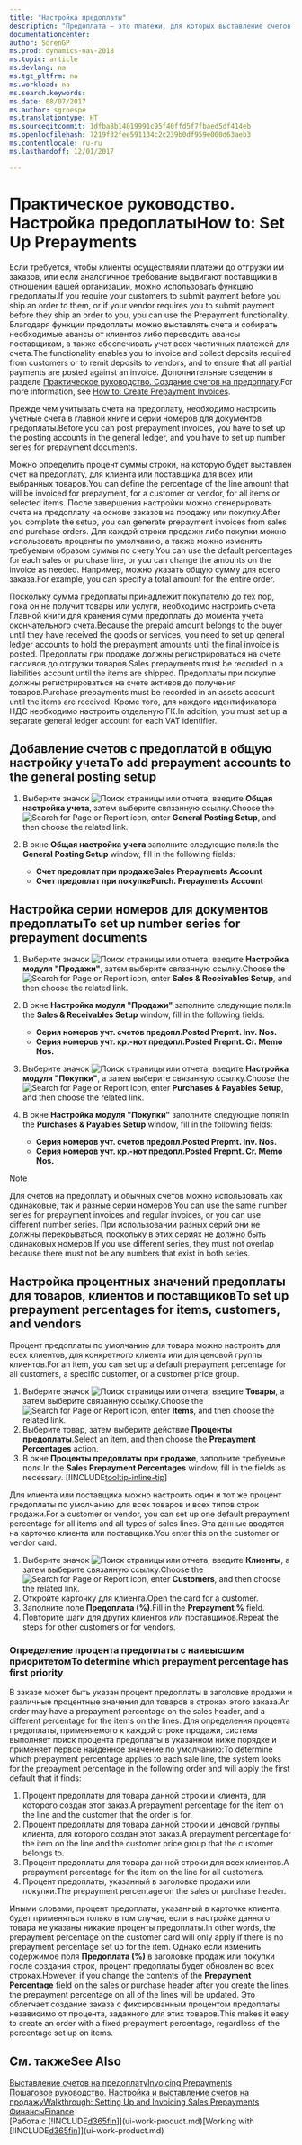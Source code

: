 ```yaml
---
title: "Настройка предоплаты"
description: "Предоплата — это платежи, для которых выставление счетов и учет в заказах на предоплату при продажах или покупках осуществляется до окончательного выставления счетов. Может требоваться аванс перед началом производства товаров по заказу или платеж перед из отгрузкой клиенту. Благодаря функции предоплаты можно выставлять счета и собирать необходимые авансы от клиентов либо переводить авансы поставщикам. Таким образом, можно гарантировать учет всех платежей по счету."
documentationcenter: 
author: SorenGP
ms.prod: dynamics-nav-2018
ms.topic: article
ms.devlang: na
ms.tgt_pltfrm: na
ms.workload: na
ms.search.keywords: 
ms.date: 08/07/2017
ms.author: sgroespe
ms.translationtype: HT
ms.sourcegitcommit: 1dfba8b14019991c95f40ffd5f7fbaed5df414eb
ms.openlocfilehash: 7219f32fee591134c2c239b0df959e000d63aeb3
ms.contentlocale: ru-ru
ms.lasthandoff: 12/01/2017

---
```

# <a name="how-to-set-up-prepayments"></a><span data-ttu-id="d7050-106">Практическое руководство. Настройка предоплаты</span><span class="sxs-lookup"><span data-stu-id="d7050-106">How to: Set Up Prepayments</span></span>
<span data-ttu-id="d7050-107">Если требуется, чтобы клиенты осуществляли платежи до отгрузки им заказов, или если аналогичное требование выдвигают поставщики в отношении вашей организации, можно использовать функцию предоплаты.</span><span class="sxs-lookup"><span data-stu-id="d7050-107">If you require your customers to submit payment before you ship an order to them, or if your vendor requires you to submit payment before they ship an order to you, you can use the Prepayment functionality.</span></span> <span data-ttu-id="d7050-108">Благодаря функции предоплаты можно выставлять счета и собирать необходимые авансы от клиентов либо переводить авансы поставщикам, а также обеспечивать учет всех частичных платежей для счета.</span><span class="sxs-lookup"><span data-stu-id="d7050-108">The functionality enables you to invoice and collect deposits required from customers or to remit deposits to vendors, and to ensure that all partial payments are posted against an invoice.</span></span> <span data-ttu-id="d7050-109">Дополнительные сведения в разделе [Практическое руководство. Создание счетов на предоплату](finance-how-to-create-prepayment-invoices.md).</span><span class="sxs-lookup"><span data-stu-id="d7050-109">For more information, see [How to: Create Prepayment Invoices](finance-how-to-create-prepayment-invoices.md).</span></span>

<span data-ttu-id="d7050-110">Прежде чем учитывать счета на предоплату, необходимо настроить учетные счета в главной книге и серии номеров для документов предоплаты.</span><span class="sxs-lookup"><span data-stu-id="d7050-110">Before you can post prepayment invoices, you have to set up the posting accounts in the general ledger, and you have to set up number series for prepayment documents.</span></span>  

<span data-ttu-id="d7050-111">Можно определить процент суммы строки, на которую будет выставлен счет на предоплату, для клиента или поставщика для всех или выбранных товаров.</span><span class="sxs-lookup"><span data-stu-id="d7050-111">You can define the percentage of the line amount that will be invoiced for prepayment, for a customer or vendor, for all items or selected items.</span></span> <span data-ttu-id="d7050-112">После завершения настройки можно сгенерировать счета на предоплату на основе заказов на продажу или покупку.</span><span class="sxs-lookup"><span data-stu-id="d7050-112">After you complete the setup, you can generate prepayment invoices from sales and purchase orders.</span></span> <span data-ttu-id="d7050-113">Для каждой строки продажи либо покупки можно использовать проценты по умолчанию, а также можно изменять требуемым образом суммы по счету.</span><span class="sxs-lookup"><span data-stu-id="d7050-113">You can use the default percentages for each sales or purchase line, or you can change the amounts on the invoice as needed.</span></span> <span data-ttu-id="d7050-114">Например, можно указать общую сумму для всего заказа.</span><span class="sxs-lookup"><span data-stu-id="d7050-114">For example, you can specify a total amount for the entire order.</span></span>  

<span data-ttu-id="d7050-115">Поскольку сумма предоплаты принадлежит покупателю до тех пор, пока он не получит товары или услуги, необходимо настроить счета Главной книги для хранения сумм предоплаты до момента учета окончательного счета.</span><span class="sxs-lookup"><span data-stu-id="d7050-115">Because the prepaid amount belongs to the buyer until they have received the goods or services, you need to set up general ledger accounts to hold the prepayment amounts until the final invoice is posted.</span></span> <span data-ttu-id="d7050-116">Предоплаты при продаже должны регистрироваться на счете пассивов до отгрузки товаров.</span><span class="sxs-lookup"><span data-stu-id="d7050-116">Sales prepayments must be recorded in a liabilities account until the items are shipped.</span></span> <span data-ttu-id="d7050-117">Предоплаты при покупке должны регистрироваться на счете активов до получения товаров.</span><span class="sxs-lookup"><span data-stu-id="d7050-117">Purchase prepayments must be recorded in an assets account until the items are received.</span></span> <span data-ttu-id="d7050-118">Кроме того, для каждого идентификатора НДС необходимо настроить отдельную ГК.</span><span class="sxs-lookup"><span data-stu-id="d7050-118">In addition, you must set up a separate general ledger account for each VAT identifier.</span></span>

## <a name="to-add-prepayment-accounts-to-the-general-posting-setup"></a><span data-ttu-id="d7050-119">Добавление счетов с предоплатой в общую настройку учета</span><span class="sxs-lookup"><span data-stu-id="d7050-119">To add prepayment accounts to the general posting setup</span></span>  

1. <span data-ttu-id="d7050-120">Выберите значок ![Поиск страницы или отчета](media/ui-search/search_small.png "Значок поиска страницы или отчета"), введите **Общая настройка учета**, затем выберите связанную ссылку.</span><span class="sxs-lookup"><span data-stu-id="d7050-120">Choose the ![Search for Page or Report](media/ui-search/search_small.png "Search for Page or Report icon") icon, enter **General Posting Setup**, and then choose the related link.</span></span>
2. <span data-ttu-id="d7050-121">В окне **Общая настройка учета** заполните следующие поля:</span><span class="sxs-lookup"><span data-stu-id="d7050-121">In the **General Posting Setup** window, fill in the following fields:</span></span>  

    - <span data-ttu-id="d7050-122">**Счет предоплат при продаже**</span><span class="sxs-lookup"><span data-stu-id="d7050-122">**Sales Prepayments Account**</span></span>  
    - <span data-ttu-id="d7050-123">**Счет предоплат при покупке**</span><span class="sxs-lookup"><span data-stu-id="d7050-123">**Purch. Prepayments Account**</span></span>  

## <a name="to-set-up-number-series-for-prepayment-documents"></a><span data-ttu-id="d7050-124">Настройка серии номеров для документов предоплаты</span><span class="sxs-lookup"><span data-stu-id="d7050-124">To set up number series for prepayment documents</span></span>  

1. <span data-ttu-id="d7050-125">Выберите значок ![Поиск страницы или отчета](media/ui-search/search_small.png "Значок поиска страницы или отчета"), введите **Настройка модуля "Продажи"**, затем выберите связанную ссылку.</span><span class="sxs-lookup"><span data-stu-id="d7050-125">Choose the ![Search for Page or Report](media/ui-search/search_small.png "Search for Page or Report icon") icon, enter **Sales & Receivables Setup**, and then choose the related link.</span></span>
2. <span data-ttu-id="d7050-126">В окне **Настройка модуля "Продажи"** заполните следующие поля:</span><span class="sxs-lookup"><span data-stu-id="d7050-126">In the **Sales & Receivables Setup** window, fill in the following fields:</span></span>  

   - <span data-ttu-id="d7050-127">**Серия номеров учт. счетов предопл.**</span><span class="sxs-lookup"><span data-stu-id="d7050-127">**Posted Prepmt. Inv. Nos.**</span></span>
   - <span data-ttu-id="d7050-128">**Серия номеров учт. кр.-нот предопл.**</span><span class="sxs-lookup"><span data-stu-id="d7050-128">**Posted Prepmt. Cr. Memo Nos.**</span></span>

1. <span data-ttu-id="d7050-129">Выберите значок ![Поиск страницы или отчета](media/ui-search/search_small.png "Значок поиска страницы или отчета"), введите **Настройка модуля "Покупки"**, а затем выберите связанную ссылку.</span><span class="sxs-lookup"><span data-stu-id="d7050-129">Choose the ![Search for Page or Report](media/ui-search/search_small.png "Search for Page or Report icon") icon, enter **Purchases & Payables Setup**, and then choose the related link.</span></span>
2. <span data-ttu-id="d7050-130">В окне **Настройка модуля "Покупки"** заполните следующие поля:</span><span class="sxs-lookup"><span data-stu-id="d7050-130">In the **Purchases & Payables Setup** window, fill in the following fields:</span></span>

    - <span data-ttu-id="d7050-131">**Серия номеров учт. счетов предопл.**</span><span class="sxs-lookup"><span data-stu-id="d7050-131">**Posted Prepmt. Inv. Nos.**</span></span>
    - <span data-ttu-id="d7050-132">**Серия номеров учт. кр.-нот предопл.**</span><span class="sxs-lookup"><span data-stu-id="d7050-132">**Posted Prepmt. Cr. Memo Nos.**</span></span>

> [!NOTE]  
>  <span data-ttu-id="d7050-133">Для счетов на предоплату и обычных счетов можно использовать как одинаковые, так и разные серии номеров.</span><span class="sxs-lookup"><span data-stu-id="d7050-133">You can use the same number series for prepayment invoices and regular invoices, or you can use different number series.</span></span> <span data-ttu-id="d7050-134">При использовании разных серий они не должны перекрываться, поскольку в этих сериях не должно быть одинаковых номеров.</span><span class="sxs-lookup"><span data-stu-id="d7050-134">If you use different series, they must not overlap because there must not be any numbers that exist in both series.</span></span>  

## <a name="to-set-up-prepayment-percentages-for-items-customers-and-vendors"></a><span data-ttu-id="d7050-135">Настройка процентных значений предоплаты для товаров, клиентов и поставщиков</span><span class="sxs-lookup"><span data-stu-id="d7050-135">To set up prepayment percentages for items, customers, and vendors</span></span>  
<span data-ttu-id="d7050-136">Процент предоплаты по умолчанию для товара можно настроить для всех клиентов, для конкретного клиента или для ценовой группы клиентов.</span><span class="sxs-lookup"><span data-stu-id="d7050-136">For an item, you can set up a default prepayment percentage for all customers, a specific customer, or a customer price group.</span></span>  

1. <span data-ttu-id="d7050-137">Выберите значок ![Поиск страницы или отчета](media/ui-search/search_small.png "Значок поиска страницы или отчета"), введите **Товары**, а затем выберите связанную ссылку.</span><span class="sxs-lookup"><span data-stu-id="d7050-137">Choose the ![Search for Page or Report](media/ui-search/search_small.png "Search for Page or Report icon") icon, enter **Items**, and then choose the related link.</span></span>
2. <span data-ttu-id="d7050-138">Выберите товар, затем выберите действие **Проценты предоплаты**.</span><span class="sxs-lookup"><span data-stu-id="d7050-138">Select an item, and then choose the **Prepayment Percentages** action.</span></span>  
3. <span data-ttu-id="d7050-139">В окне **Проценты предоплаты при продаже**, заполните требуемые поля.</span><span class="sxs-lookup"><span data-stu-id="d7050-139">In the **Sales Prepayment Percentages** window, fill in the fields as necessary.</span></span> [!INCLUDE[tooltip-inline-tip](includes/tooltip-inline-tip_md.md)]

<span data-ttu-id="d7050-140">Для клиента или поставщика можно настроить один и тот же процент предоплаты по умолчанию для всех товаров и всех типов строк продажи.</span><span class="sxs-lookup"><span data-stu-id="d7050-140">For a customer or vendor, you can set up one default prepayment percentage for all items and all types of sales lines.</span></span> <span data-ttu-id="d7050-141">Эта данные вводятся на карточке клиента или поставщика.</span><span class="sxs-lookup"><span data-stu-id="d7050-141">You enter this on the customer or vendor card.</span></span>

1. <span data-ttu-id="d7050-142">Выберите значок ![Поиск страницы или отчета](media/ui-search/search_small.png "Значок поиска страницы или отчета"), введите **Клиенты**, а затем выберите связанную ссылку.</span><span class="sxs-lookup"><span data-stu-id="d7050-142">Choose the ![Search for Page or Report](media/ui-search/search_small.png "Search for Page or Report icon") icon, enter **Customers**, and then choose the related link.</span></span>
2. <span data-ttu-id="d7050-143">Откройте карточку для клиента.</span><span class="sxs-lookup"><span data-stu-id="d7050-143">Open the card for a customer.</span></span>
3. <span data-ttu-id="d7050-144">Заполните поле **Предоплата (%)**.</span><span class="sxs-lookup"><span data-stu-id="d7050-144">Fill in the **Prepayment %** field.</span></span>
4. <span data-ttu-id="d7050-145">Повторите шаги для других клиентов или поставщиков.</span><span class="sxs-lookup"><span data-stu-id="d7050-145">Repeat the steps for other customers or for vendors.</span></span>  

### <a name="to-determine-which-prepayment-percentage-has-first-priority"></a><span data-ttu-id="d7050-146">Определение процента предоплаты с наивысшим приоритетом</span><span class="sxs-lookup"><span data-stu-id="d7050-146">To determine which prepayment percentage has first priority</span></span>  
<span data-ttu-id="d7050-147">В заказе может быть указан процент предоплаты в заголовке продажи и различные процентные значения для товаров в строках этого заказа.</span><span class="sxs-lookup"><span data-stu-id="d7050-147">An order may have a prepayment percentage on the sales header, and a different percentage for the items on the lines.</span></span> <span data-ttu-id="d7050-148">Для определения процента предоплаты, применяемого к каждой строке продажи, система выполняет поиск процента предоплаты в указанном ниже порядке и применяет первое найденное значение по умолчанию:</span><span class="sxs-lookup"><span data-stu-id="d7050-148">To determine which prepayment percentage applies to each sale line, the system looks for the prepayment percentage in the following order and will apply the first default that it finds:</span></span>  
1. <span data-ttu-id="d7050-149">Процент предоплаты для товара данной строки и клиента, для которого создан этот заказ.</span><span class="sxs-lookup"><span data-stu-id="d7050-149">A prepayment percentage for the item on the line and the customer that the order is for.</span></span>  
2. <span data-ttu-id="d7050-150">Процент предоплаты для товара данной строки и ценовой группы клиента, для которого создан этот заказ.</span><span class="sxs-lookup"><span data-stu-id="d7050-150">A prepayment percentage for the item on the line and the customer price group that the customer belongs to.</span></span>  
3. <span data-ttu-id="d7050-151">Процент предоплаты для товара данной строки для всех клиентов.</span><span class="sxs-lookup"><span data-stu-id="d7050-151">A prepayment percentage for the item on the line for all customers.</span></span>  
4. <span data-ttu-id="d7050-152">Процент предоплаты, указанный в заголовке продажи или покупки.</span><span class="sxs-lookup"><span data-stu-id="d7050-152">The prepayment percentage on the sales or purchase header.</span></span>  

<span data-ttu-id="d7050-153">Иными словами, процент предоплаты, указанный в карточке клиента, будет применяться только в том случае, если в настройке данного товара не указаны никакие проценты предоплаты.</span><span class="sxs-lookup"><span data-stu-id="d7050-153">In other words, the prepayment percentage on the customer card will only apply if there is no prepayment percentage set up for the item.</span></span> <span data-ttu-id="d7050-154">Однако если изменить содержимое поля **Предоплата (%)** в заголовке продаж или покупки после создания строк, процент предоплаты будет обновлен во всех строках.</span><span class="sxs-lookup"><span data-stu-id="d7050-154">However, if you change the contents of the **Prepayment Percentage** field on the sales or purchase header after you create the lines, the prepayment percentage on all of the lines will be updated.</span></span> <span data-ttu-id="d7050-155">Это облегчает создание заказа с фиксированным процентом предоплаты независимо от процента, заданного для этих товаров.</span><span class="sxs-lookup"><span data-stu-id="d7050-155">This makes it easy to create an order with a fixed prepayment percentage, regardless of the percentage set up on items.</span></span>

## <a name="see-also"></a><span data-ttu-id="d7050-156">См. также</span><span class="sxs-lookup"><span data-stu-id="d7050-156">See Also</span></span>  
[<span data-ttu-id="d7050-157">Выставление счетов на предоплату</span><span class="sxs-lookup"><span data-stu-id="d7050-157">Invoicing Prepayments</span></span>](finance-invoice-prepayments.md)  
[<span data-ttu-id="d7050-158">Пошаговое руководство. Настройка и выставление счетов на продажу</span><span class="sxs-lookup"><span data-stu-id="d7050-158">Walkthrough: Setting Up and Invoicing Sales Prepayments</span></span>](walkthrough-setting-up-and-invoicing-sales-prepayments.md)  
[<span data-ttu-id="d7050-159">Финансы</span><span class="sxs-lookup"><span data-stu-id="d7050-159">Finance</span></span>](finance.md)  
<span data-ttu-id="d7050-160">[Работа с [!INCLUDE[d365fin](includes/d365fin_md.md)]](ui-work-product.md)</span><span class="sxs-lookup"><span data-stu-id="d7050-160">[Working with [!INCLUDE[d365fin](includes/d365fin_md.md)]](ui-work-product.md)</span></span>

